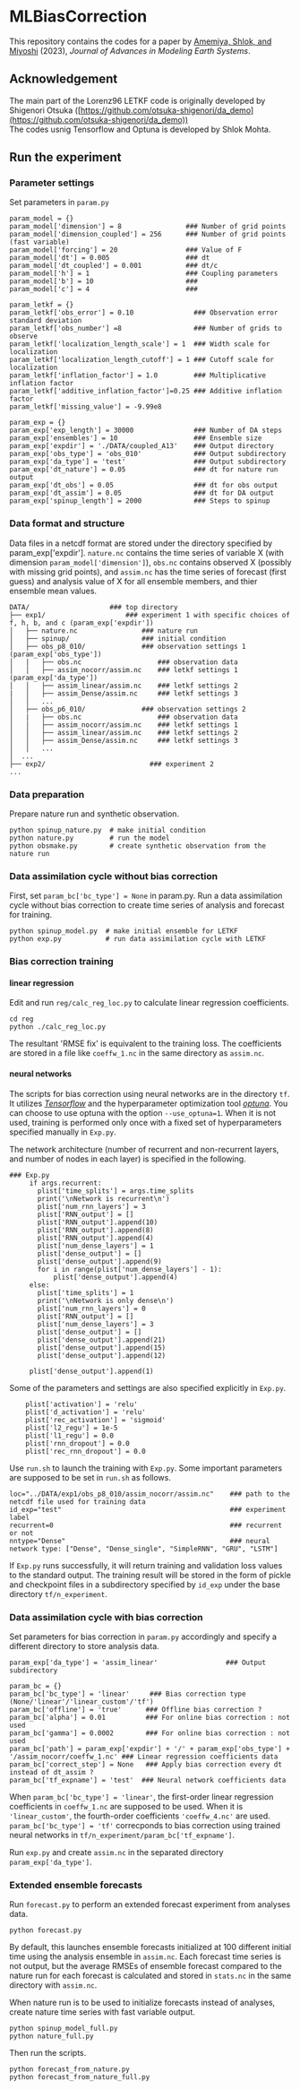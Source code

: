 # MLBiasCorrection

This repository contains the codes for a paper by [Amemiya, Shlok, and Miyoshi](https://doi.org/10.1029/2022MS003164) (2023), *Journal of Advances in Modeling Earth Systems*.

## Acknowledgement
The main part of the Lorenz96 LETKF code is originally developed by Shigenori Otsuka ([https://github.com/otsuka-shigenori/da_demo](https://github.com/otsuka-shigenori/da_demo))  
The codes usnig Tensorflow and Optuna is developed by Shlok Mohta. 

## Run the experiment 

### Parameter settings 

Set parameters in `param.py`
```
param_model = {} 
param_model['dimension'] = 8                ### Number of grid points
param_model['dimension_coupled'] = 256      ### Number of grid points (fast variable)
param_model['forcing'] = 20                 ### Value of F 
param_model['dt'] = 0.005                   ### dt
param_model['dt_coupled'] = 0.001           ### dt/c
param_model['h'] = 1                        ### Coupling parameters
param_model['b'] = 10                       ###
param_model['c'] = 4                        ###

param_letkf = {}
param_letkf['obs_error'] = 0.10               ### Observation error standard deviation
param_letkf['obs_number'] =8                  ### Number of grids to observe
param_letkf['localization_length_scale'] = 1  ### Width scale for localization
param_letkf['localization_length_cutoff'] = 1 ### Cutoff scale for localization  
param_letkf['inflation_factor'] = 1.0         ### Multiplicative inflation factor
param_letkf['additive_inflation_factor']=0.25 ### Additive inflation factor
param_letkf['missing_value'] = -9.99e8

param_exp = {}
param_exp['exp_length'] = 30000               ### Number of DA steps
param_exp['ensembles'] = 10                   ### Ensemble size
param_exp['expdir'] = './DATA/coupled_A13'    ### Output directory
param_exp['obs_type'] = 'obs_010'             ### Output subdirectory
param_exp['da_type'] = 'test'                 ### Output subdirectory
param_exp['dt_nature'] = 0.05                 ### dt for nature run output
param_exp['dt_obs'] = 0.05                    ### dt for obs output
param_exp['dt_assim'] = 0.05                  ### dt for DA output
param_exp['spinup_length'] = 2000             ### Steps to spinup

```

### Data format and structure

Data files in a netcdf format are stored under the directory specified by param_exp['expdir']. 
`nature.nc` contains the time series of variable X (with dimension `param_model['dimension']`), `obs.nc` contains observed X (possibly with missing grid points), and `assim.nc` has the time series of forecast (first guess) and analysis value of X for all ensemble members, and thier ensemble mean values.  

```
DATA/                    ### top directory 
├── exp1/                    ### experiment 1 with specific choices of f, h, b, and c (param_exp['expdir'])
│   ├── nature.nc                ### nature run                           
│   ├── spinup/                  ### initial condition
│   ├── obs_p8_010/              ### observation settings 1 (param_exp['obs_type'])
│   |   ├── obs.nc                   ### observation data                           
│   │   ├── assim_nocorr/assim.nc    ### letkf settings 1   (param_exp['da_type'])
│   │   ├── assim_linear/assim.nc    ### letkf settings 2 
|   │   ├── assim_Dense/assim.nc     ### letkf settings 3
│   │   ...
│   ├── obs_p6_010/              ### observation settings 2
│   |   ├── obs.nc                   ### observation data
│   │   ├── assim_nocorr/assim.nc    ### letkf settings 1
│   │   ├── assim_linear/assim.nc    ### letkf settings 2
│   │   ├── assim_Dense/assim.nc     ### letkf settings 3
│   │   ...
│  ...
├── exp2/                          ### experiment 2
...
```

### Data preparation

Prepare nature run and synthetic observation.  

```
python spinup_nature.py  # make initial condition 
python nature.py         # run the model
python obsmake.py        # create synthetic observation from the nature run
```

### Data assimilation cycle without bias correction

First, set `param_bc['bc_type'] = None` in param.py. 
Run a data assimilation cycle without bias correction to create time series of analysis and forecast for training.  

```
python spinup_model.py  # make initial ensemble for LETKF
python exp.py           # run data assimilation cycle with LETKF
```

### Bias correction training 

#### linear regression 

Edit and run `reg/calc_reg_loc.py` to calculate linear regression coefficients. 
```
cd reg
python ./calc_reg_loc.py
```
The resultant 'RMSE fix' is equivalent to the training loss. The coefficients are stored in a file like `coeffw_1.nc` in the same directory as `assim.nc`.  

#### neural networks 

The scripts for bias correction using neural networks are in the directory `tf`.
It utilizes [*Tensorflow*](https://www.tensorflow.org/) and the hyperparameter optimization tool [*optuna*](https://optuna.readthedocs.io/en/stable/index.html). You can choose to use optuna with the option `--use_optuna=1`.
When it is not used, training is performed only once with a fixed set of hyperparameters specified manually in `Exp.py`. 

The network architecture (number of recurrent and non-recurrent layers, and number of nodes in each layer) is specified in the following. 
 ```
### Exp.py
      if args.recurrent:
        plist['time_splits'] = args.time_splits
        print('\nNetwork is recurrent\n')
        plist['num_rnn_layers'] = 3
        plist['RNN_output'] = []
        plist['RNN_output'].append(10)
        plist['RNN_output'].append(8)
        plist['RNN_output'].append(4)
        plist['num_dense_layers'] = 1
        plist['dense_output'] = []
        plist['dense_output'].append(9)
        for i in range(plist['num_dense_layers'] - 1):
            plist['dense_output'].append(4)
      else:
        plist['time_splits'] = 1 
        print('\nNetwork is only dense\n')
        plist['num_rnn_layers'] = 0
        plist['RNN_output'] = []
        plist['num_dense_layers'] = 3
        plist['dense_output'] = []
        plist['dense_output'].append(21)
        plist['dense_output'].append(15)
        plist['dense_output'].append(12)

      plist['dense_output'].append(1)
```

Some of the parameters and settings are also specified explicitly in `Exp.py`.  
```
    plist['activation'] = 'relu'
    plist['d_activation'] = 'relu'
    plist['rec_activation'] = 'sigmoid'
    plist['l2_regu'] = 1e-5
    plist['l1_regu'] = 0.0
    plist['rnn_dropout'] = 0.0
    plist['rec_rnn_dropout'] = 0.0
```

Use `run.sh` to launch the training with `Exp.py`. Some important parameters are supposed to be set in `run.sh` as follows.  
```
loc="../DATA/exp1/obs_p8_010/assim_nocorr/assim.nc"    ### path to the netcdf file used for training data
id_exp="test"                                          ### experiment label
recurrent=0                                            ### recurrent or not
nntype="Dense"                                         ### neural network type: ["Dense", "Dense_single", "SimpleRNN", "GRU", "LSTM"]  
```

If `Exp.py` runs successfully, it will return training and validation loss values to the standard output.
The training result will be stored in the form of pickle and checkpoint files in a subdirectory specified by `id_exp` under the base directory `tf/n_experiment`.

### Data assimilation cycle with bias correction

Set parameters for bias correction in `param.py` accordingly and specify a different directory to store analysis data. 
```
param_exp['da_type'] = 'assim_linear'                 ### Output subdirectory

param_bc = {}
param_bc['bc_type'] = 'linear'     ### Bias correction type (None/'linear'/'linear_custom'/'tf')
param_bc['offline'] = 'true'      ### Offline bias correction ?
param_bc['alpha'] = 0.01          ### For online bias correction : not used 
param_bc['gamma'] = 0.0002        ### For online bias correction : not used
param_bc['path'] = param_exp['expdir'] + '/' + param_exp['obs_type'] + '/assim_nocorr/coeffw_1.nc' ### Linear regression coefficients data
param_bc['correct_step'] = None   ### Apply bias correction every dt instead of dt_assim ? 
param_bc['tf_expname'] = 'test'  ### Neural network coefficients data
```

When `param_bc['bc_type'] = 'linear'`, the first-order linear regression coefficients in `coeffw_1.nc` are supposed to be used. When it is `'linear_custom'`, the fourth-order coefficients `'coeffw_4.nc'` are used. `param_bc['bc_type'] = 'tf'` correcponds to bias correction using trained neural networks in `tf/n_experiment/param_bc['tf_expname']`. 

Run `exp.py` and create `assim.nc` in the separated directory `param_exp['da_type']`. 

### Extended ensemble forecasts

Run `forecast.py` to perform an extended forecast experiment from analyses data.

```
python forecast.py
```

By default, this launches ensemble forecasts initialized at 100 different initial time using the analysis ensemble in `assim.nc`. Each forecast time series is not output, but the average RMSEs of ensemble forecast compared to the nature run for each forecast is calculated and stored in `stats.nc` in the same directory with `assim.nc`.   


When nature run is to be used to initialize forecasts instead of analyses, create nature time series with fast variable output.

```
python spinup_model_full.py
python nature_full.py
```

Then run the scripts.

```
python forecast_from_nature.py
python forecast_from_nature_full.py
```
